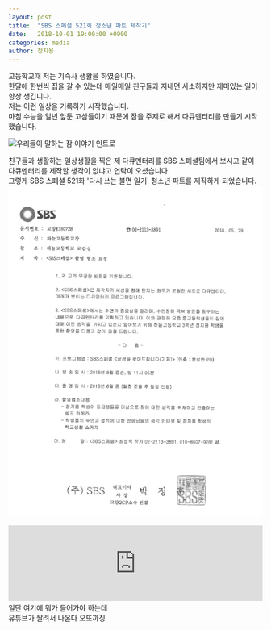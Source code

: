 ```yaml
---
layout: post
title:  "SBS 스폐셜 521회 청소년 파트 제작기"
date:   2018-10-01 19:00:00 +0900
categories: media
author: 정지용
---
```

고등학교때 저는 기숙사 생활을 하였습니다.<br>
한달에 한번씩 집을 갈 수 있는데 매일매일 친구들과 지내면 사소하지만 재미있는 일이 항상 생깁니다.<br>
저는 이런 일상을 기록하기 시작했습니다.<br>
마침 수능을 일년 앞둔 고삼들이기 때문에 잠을 주제로 해서 다큐멘터리를 만들기 시작했습니다.<br>

![우리들이 말하는 잠 이야기 인트로](./assets/post/181001/sbsintro.gif)

친구들과 생활하는 일상생활을 찍은 제 다큐멘터리를 SBS 스폐셜팀에서 보시고 같이 다큐멘터리를 제작할 생각이 없냐고 연락이 오셨습니다.<br>
그렇게 SBS 스폐셜 521화 '다시 쓰는 불면 일기' 청소년 파트를 제작하게 되었습니다.<br>
![sbs공문](./assets/post/181001/sbsdoc.png)

<iframe width="100%" src="https://www.youtube.com/embed/4mUM1PzzjCA" frameborder="0" allow="accelerometer; autoplay; encrypted-media; gyroscope; picture-in-picture" allowfullscreen></iframe>
<br>
일단 여기에 뭐가 들어가야 하는데<br>
유튜브가 짤려서 나온다 오또까징